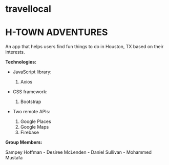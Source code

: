 # travellocal

# H-TOWN ADVENTURES

An app that helps users find fun things to do in Houston, TX based on their interests.


**Technologies:**

* JavaScript library: 
    1. Axios

* CSS framework: 
    1. Bootstrap

* Two remote APIs: 
    1. Google Places
    2. Google Maps
    3. Firebase


**Group Members:**

Sampey Hoffman - Desiree McLenden - Daniel Sullivan - Mohammed Mustafa
